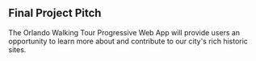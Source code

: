 ## Final Project Pitch
The Orlando Walking Tour Progressive Web App will provide users an opportunity to learn more about and contribute to our city's rich historic sites.
